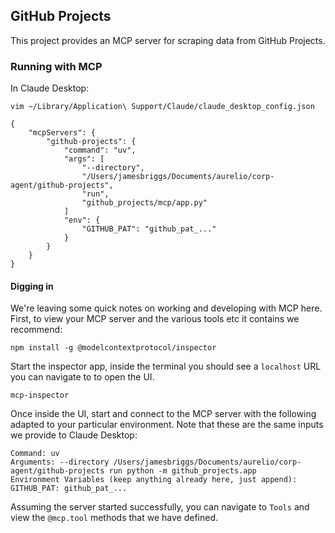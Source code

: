 ## GitHub Projects

This project provides an MCP server for scraping data from GitHub Projects.

### Running with MCP

In Claude Desktop:

```
vim ~/Library/Application\ Support/Claude/claude_desktop_config.json
```

```
{
    "mcpServers": {
        "github-projects": {
            "command": "uv",
            "args": [
                "--directory",
                "/Users/jamesbriggs/Documents/aurelio/corp-agent/github-projects",
                "run",
                "github_projects/mcp/app.py"
            ]
            "env": {
                "GITHUB_PAT": "github_pat_..."
            }
        }
    }
}
```

#### Digging in

We're leaving some quick notes on working and developing with MCP here. First, to view your MCP server and the various tools etc it contains we recommend:

```
npm install -g @modelcontextprotocol/inspector
```

Start the inspector app, inside the terminal you should see a `localhost` URL you can navigate to to open the UI.

```
mcp-inspector
```

Once inside the UI, start and connect to the MCP server with the following adapted to your particular environment. Note that these are the same inputs we provide to Claude Desktop:

```
Command: uv
Arguments: --directory /Users/jamesbriggs/Documents/aurelio/corp-agent/github-projects run python -m github_projects.app
Environment Variables (keep anything already here, just append): GITHUB_PAT: github_pat_...
```

Assuming the server started successfully, you can navigate to `Tools` and view the `@mcp.tool` methods that we have defined.